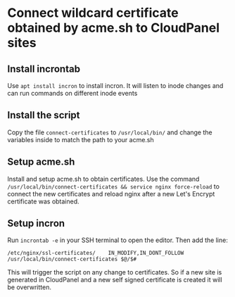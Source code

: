 # Connect wildcard certificate obtained by acme.sh to CloudPanel sites

## Install incrontab

Use `apt install incron` to install incron. It will listen to inode changes and can run commands on different inode events

## Install the script

Copy the file `connect-certificates` to `/usr/local/bin/` and change the variables inside to match the path to your acme.sh

## Setup acme.sh

Install and setup acme.sh to obtain certificates. Use the command `/usr/local/bin/connect-certificates && service nginx force-reload` to connect the new certificates and reload nginx after a new Let's Encrypt certificate was obtained.

## Setup incron

Run `incrontab -e` in your SSH terminal to open the editor. Then add the line:
```
/etc/nginx/ssl-certificates/    IN_MODIFY,IN_DONT_FOLLOW        /usr/local/bin/connect-certificates $@/$#
```
This will trigger the script on any change to certificates. So if a new site is generated in CloudPanel and a new self signed certificate is created it will be overwritten.
